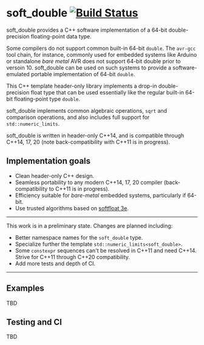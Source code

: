 soft_double
[![Build Status](https://github.com/ckormanyos/soft_double/actions/workflows/soft_double.yml/badge.svg)](https://github.com/ckormanyos/soft_double/actions)
==================

soft_double provides a C++ software implementation of
a 64-bit double-precision floating-point data type.

Some compilers do not support common built-in 64-bit `double`.
The `avr-gcc` tool chain, for instance, commonly used
for embedded systems like Arduino
or standalone _bare metal_ AVR does not support 64-bit double
prior to versoin 10. soft_double can be used on such
systems to provide a software-emulated portable implementation
of 64-bit `double`.

This C++ template header-only library implements a drop-in double-precision
float type that can be used essentially like the regular built-in 64-bit
floating-point type `double`.

soft_double implements common algebraic operations,
`sqrt` and comparison operations,
and also includes full support for `std::numeric_limits`.

soft_double is written in header-only C++14, and is compatible through C++14, 17, 20
(note back-compatibility with C++11 is in progress).

## Implementation goals

  - Clean header-only C++ design.
  - Seamless portability to any modern C++14, 17, 20 compiler (back-compatibility to C++11 is in progress).
  - Efficiency suitable for _bare-metal_ embedded systems, particularly if 64-bit.
  - Use trusted algorithms based on [softfloat 3e](  https://github.com/ucb-bar/berkeley-softfloat-3).

---

This work is in a preliminary state. Changes are planned including:
  - Better namespace names for the `soft_double` type.
  - Specialize further the template `std::numeric_limits<soft_double>`.
  - Some `constexpr` sequences can't be resolved in C++11 and need C++14. Strive for C++11 through C++20 compatibility.
  - Add more tests and depth of CI.

---

## Examples

TBD

## Testing and CI

TBD
